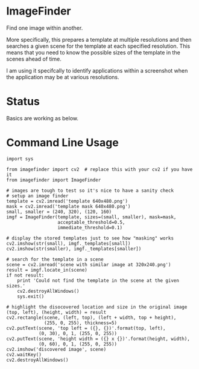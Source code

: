 ImageFinder
========

Find one image within another.

More specifically, this prepares a template at multiple resolutions and then
searches a given scene for the template at each specified resolution. This
means that you need to know the possible sizes of the template in the scenes
ahead of time.

I am using it specifcally to identify applications within a screenshot when
the application may be at various resolutions.

Status
======

Basics are working as below.

Command Line Usage
================

    import sys

    from imagefinder import cv2  # replace this with your cv2 if you have it
    from imagefinder import ImageFinder

    # images are tough to test so it's nice to have a sanity check
    # setup an image finder
    template = cv2.imread('template 640x480.png')
    mask = cv2.imread('template mask 640x480.png')
    small, smaller = (240, 320), (120, 160)
    imgf = ImageFinder(template, sizes=(small, smaller), mask=mask,
                       acceptable_threshold=0.5,
                       immediate_threshold=0.1)

    # display the stored templates just to see how "masking" works
    cv2.imshow(str(small), imgf._templates[small])
    cv2.imshow(str(smaller), imgf._templates[smaller])

    # search for the template in a scene
    scene = cv2.imread('scene with similar image at 320x240.png')
    result = imgf.locate_in(scene)
    if not result:
        print 'Could not find the template in the scene at the given sizes.'
        cv2.destroyAllWindows()
        sys.exit()

    # highlight the disocovered location and size in the original image
    (top, left), (height, width) = result
    cv2.rectangle(scene, (left, top), (left + width, top + height),
                  (255, 0, 255), thickness=5)
    cv2.putText(scene, 'top left = ({}, {})'.format(top, left),
                (0, 30), 0, 1, (255, 0, 255))
    cv2.putText(scene, 'height width = ({} x {})'.format(height, width),
                (0, 60), 0, 1, (255, 0, 255))
    cv2.imshow('discovered image', scene)
    cv2.waitKey()
    cv2.destroyAllWindows()
